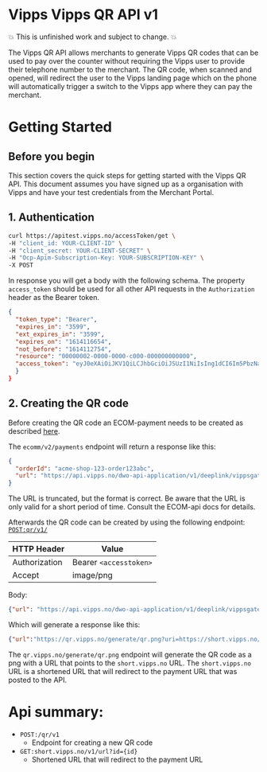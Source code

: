 # Vipps Vipps QR API v1

💥 This is unfinished work and subject to change. 💥

The Vipps QR API allows merchants to generate Vipps QR codes that can be used to pay over the counter without requiring the Vipps user to provide their telephone number to the merchant. The QR code, when scanned and opened, will redirect the user to the Vipps landing page which on the phone will automatically trigger a switch to the Vipps app where they can pay the merchant.

# Getting Started

## Before you begin

This section covers the quick steps for getting started with the Vipps QR API. This document assumes you have signed up as a organisation with Vipps and have your test credentials from the Merchant Portal.

## 1. Authentication
```bash
curl https://apitest.vipps.no/accessToken/get \
-H "client_id: YOUR-CLIENT-ID" \
-H "client_secret: YOUR-CLIENT-SECRET" \
-H "Ocp-Apim-Subscription-Key: YOUR-SUBSCRIPTION-KEY" \
-X POST
```

In response you will get a body with the following schema.
The property `access_token` should be used for all other API requests in the `Authorization` header as the Bearer token.

```json
{
  "token_type": "Bearer",
  "expires_in": "3599",
  "ext_expires_in": "3599",
  "expires_on": "1614116654",
  "not_before": "1614112754",
  "resource": "00000002-0000-0000-c000-000000000000",
  "access_token": "eyJ0eXAiOiJKV1QiLCJhbGciOiJSUzI1NiIsIng1dCI6Im5PbzNaRH <snip>"
  }
}
```

## 2. Creating the QR code

Before creating the QR code an ECOM-payment needs to be created as described [here](https://github.com/vippsas/vipps-ecom-api/blob/master/vipps-ecom-api.md#initiate-payment-flow-phone-and-browser).


The `ecomm/v2/payments` endpoint will return a response like this:

```json
{
  "orderId": "acme-shop-123-order123abc",
  "url": "https://api.vipps.no/dwo-api-application/v1/deeplink/vippsgateway?v=2&token=eyJraWQiOiJqd3RrZXkiLC <snip>"
}
```

The URL is truncated, but the format is correct. Be aware that the URL is only valid for a short period of time. Consult the ECOM-api docs for details.

Afterwards the QR code can be created by using the following endpoint:
[`POST:qr​/v1/`](https://swagger.io/)

HTTP Header   | Value
------------  | -------------
Authorization | Bearer `<accesstoken>`
Accept        | image/png

Body:
```json
{"url": "https://api.vipps.no/dwo-api-application/v1/deeplink/vippsgateway?v=2&token=eyJraWQiOiJqd3RrZXkiLC <snip>"}
```

Which will generate a response like this:

```json
{"url":"https://qr.vipps.no/generate/qr.png?uri=https://short.vipps.no/v1/url?id=01660693bd8f4311a47ffe4c823fb42a&qr-only=true","expiresIn":60}
```

The `qr.vipps.no/generate/qr.png` endpoint will generate the QR code as a png with a URL that points to the `short.vipps.no` URL. The `short.vipps.no` URL is a shortened URL that will redirect to the payment URL that was posted to the API.



# Api summary:
- `POST:/qr/v1`
	- Endpoint for creating a new QR code
- `GET:short.vipps.no/v1/url?id={id}`
	- Shortened URL that will redirect to the payment URL
